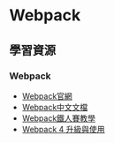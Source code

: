 # Webpack
## 學習資源
### Webpack
* [Webpack官網](https://webpack.js.org/concepts/)
* [Webpack中文文檔](https://webpack.docschina.org/concepts/)
* [Webpack鐵人賽教學](https://ithelp.ithome.com.tw/users/20069901/ironman/1074)
* [Webpack 4 升級與使用](https://zhuanlan.zhihu.com/p/34421707)